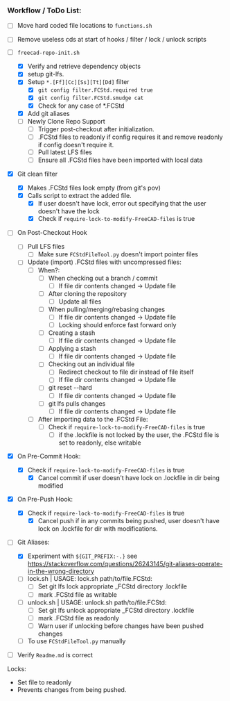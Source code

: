 ### Workflow / ToDo List:
- [ ] Move hard coded file locations to `functions.sh`

- [ ] Remove useless cds at start of hooks / filter / lock / unlock scripts

- [ ] `freecad-repo-init.sh`
    - [x] Verify and retrieve dependency objects
    - [x] setup git-lfs.
    - [x] Setup `*.[Ff][Cc][Ss][Tt][Dd]` filter
		- [x] `git config filter.FCStd.required true`
		- [x] `git config filter.FCStd.smudge cat`
		- [x] Check for any case of *.FCStd
	- [x] Add git aliases
	- [ ] Newly Clone Repo Support
		- [ ] Trigger post-checkout after initialization.
		- [ ] .FCStd files to readonly if config requires it and remove readonly if config doesn't require it.
		- [ ] Pull latest LFS files
		- [ ] Ensure all .FCStd files have been imported with local data

- [x] Git clean filter
    - [x] Makes .FCStd files look empty (from git's pov)
    - [x] Calls script to extract the added file.
		- [x] If user doesn't have lock, error out specifying that the user doesn't have the lock
		- [x] Check if `require-lock-to-modify-FreeCAD-files` is true

- [ ] On Post-Checkout Hook
    - [ ] Pull LFS files
		- [ ] Make sure `FCStdFileTool.py` doesn't import pointer files
	- [ ] Update (import) .FCStd files with uncompressed files:
		- [ ] When?:
			- [ ] When checking out a branch / commit
				- [ ] If file dir contents changed -> Update file
			- [ ] After cloning the repository
				- [ ] Update all files
			- [ ] When pulling/merging/rebasing changes
				- [ ] If file dir contents changed -> Update file
				- [ ] Locking should enforce fast forward only
			- [ ] Creating a stash
				- [ ] If file dir contents changed -> Update file
			- [ ] Applying a stash
				- [ ] If file dir contents changed -> Update file
			- [ ] Checking out an individual file
				- [ ] Redirect checkout to file dir instead of file itself
				- [ ] If file dir contents changed -> Update file
			- [ ] git reset --hard
				- [ ] If file dir contents changed -> Update file
			- [ ] git lfs pulls changes
				- [ ] If file dir contents changed -> Update file
		- [ ] After importing data to the .FCStd File:
			- [ ] Check if `require-lock-to-modify-FreeCAD-files` is true
				- [ ] if the .lockfile is not locked by the user, the .FCStd file is set to readonly, else writable

- [x] On Pre-Commit Hook:
	- [x] Check if `require-lock-to-modify-FreeCAD-files` is true
		- [x] Cancel commit if user doesn't have lock on .lockfile in dir being modified

- [x] On Pre-Push Hook:
	- [x] Check if `require-lock-to-modify-FreeCAD-files` is true
		- [x] Cancel push if in any commits being pushed, user doesn't have lock on .lockfile for dir with modifications.

- [ ] Git Aliases:
	- [x] Experiment with `${GIT_PREFIX:-.}` see https://stackoverflow.com/questions/26243145/git-aliases-operate-in-the-wrong-directory
	- [ ] lock.sh | USAGE: lock.sh path/to/file.FCStd:
		- [ ] Set git lfs lock appropriate _FCStd directory .lockfile
		- [ ] mark .FCStd file as writable
	- [ ] unlock.sh | USAGE: unlock.sh path/to/file.FCStd:
		- [ ] Set git lfs unlock appropriate _FCStd directory .lockfile
		- [ ] mark .FCStd file as readonly
		- [ ] Warn user if unlocking before changes have been pushed changes
	- [ ] To use `FCStdFileTool.py` manually

- [ ] Verify `Readme.md` is correct

Locks:
 - Set file to readonly
 - Prevents changes from being pushed.